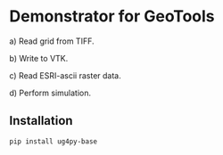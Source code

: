 # Demonstrator for GeoTools

a) Read grid from TIFF.

b) Write to VTK.

c) Read ESRI-ascii raster data.

d) Perform simulation.
## Installation
```
pip install ug4py-base
```
